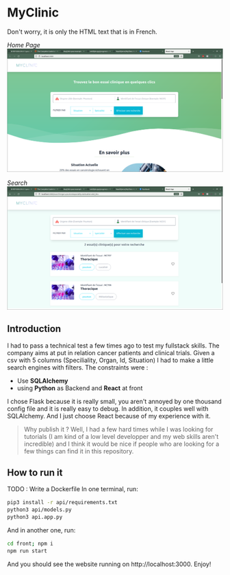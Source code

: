 # MyClinic

Don't worry, it is only the HTML text that is in French.

*Home Page*
![](./picture1.png)

*Search*
![](./picture2.png)

## Introduction

I had to pass a technical test a few times ago to test my fullstack skills.
The company aims at put in relation cancer patients and clinical trials.
Given a csv with 5 columns (Speciliality, Organ, Id, Situation) I had to make a little search engines with filters.
The constraints were :
  * Use **SQLAlchemy**
  * using **Python** as Backend and **React** at front

I chose Flask because it is really small, you aren't annoyed by one thousand config file and it is really easy to debug. In addition, it couples well with SQLAlchemy.
And I just choose React because of my experience with it.

> Why publish it ?
Well, I had a few hard times while I was looking for tutorials (I am kind of a low level developper and my web skills aren't incredible) and I think it would be nice if people who are looking for a few things can find it in this repository.

## How to run it

TODO : Write a Dockerfile
In one terminal, run:
```bash
pip3 install -r api/requirements.txt
python3 api/models.py
python3 api.app.py
```
And in another one, run:
```bash
cd front; npm i
npm run start
```
And you should see the website running on http://localhost:3000. Enjoy!
